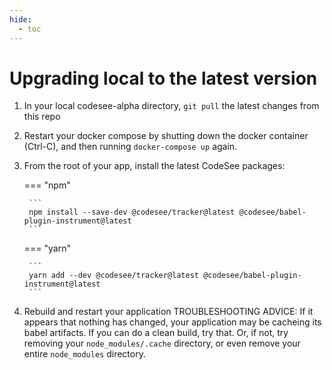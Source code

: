 ```yaml
---
hide:
  - toc
---
```

# Upgrading local to the latest version

1. In your local codesee-alpha directory, ```git pull``` the latest changes from this repo
2. Restart your docker compose by shutting down the docker container (Ctrl-C), and then running ```docker-compose up``` again.
3. From the root of your app, install the latest CodeSee packages:

    === "npm"

        ```
        npm install --save-dev @codesee/tracker@latest @codesee/babel-plugin-instrument@latest
        ```

    === "yarn"

        ```
        yarn add --dev @codesee/tracker@latest @codesee/babel-plugin-instrument@latest
        ```

4. Rebuild and restart your application
TROUBLESHOOTING ADVICE: If it appears that nothing has changed, your application may be cacheing its babel artifacts. If you can do a clean build, try that. Or, if not, try removing your ```node_modules/.cache``` directory, or even remove your entire ```node_modules``` directory.
